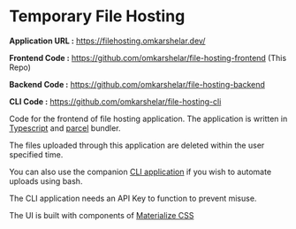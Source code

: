 # Temporary File Hosting

**Application URL :** https://filehosting.omkarshelar.dev/

**Frontend Code :** https://github.com/omkarshelar/file-hosting-frontend (This Repo)

**Backend Code :** https://github.com/omkarshelar/file-hosting-backend

**CLI Code :** https://github.com/omkarshelar/file-hosting-cli

Code for the frontend of file hosting application.
The application is written in [Typescript](https://www.typescriptlang.org/) and [parcel](https://parceljs.org/) bundler.

The files uploaded through this application are deleted within the user specified time.

You can also use the companion [CLI application](https://github.com/omkarshelar/file-hosting-cli) if you wish to automate uploads using bash.

The CLI application needs an API Key to function to prevent misuse.

The UI is built with components of [Materialize CSS](https://materializecss.com/)
